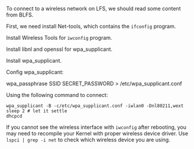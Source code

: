 To connect to a wireless network on LFS, we should read some content from BLFS.

First, we need install Net-tools, which contains the `ifconfig` program.

Install Wireless Tools for `iwconfig` program.

Install libnl and openssl for wpa_supplicant.

Install wpa_supplicant.

Config wpa_supplicant:

wpa_passphrase SSID SECRET_PASSWORD > /etc/wpa_supplicant.conf

Using the following command to connect:

    wpa_supplicant -B -c/etc/wpa_supplicant.conf -iwlan0 -Dnl80211,wext
    sleep 2 # let it settle
    dhcpcd

If you cannot see the wireless interface with `iwconfig` after rebooting, you may need to
recompile your Kernel with proper wireless device driver. Use `lspci | grep -i net` to check
which wireless device you are using.